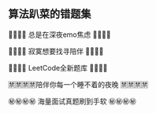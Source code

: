 ## 算法趴菜的错题集

💋💋💋💋 总是在深夜emo焦虑 💋💋💋💋

🫦🫦🫦🫦  寂寞想要找寻陪伴 🫦🫦🫦🫦

🍆🍆🍆🍆 LeetCode全新题库 🍆🍆🍆🍆

🈲🈲🈲🈲陪伴你每一个睡不着的夜晚 🈲🈲🈲🈲

㊙️㊙️㊙️㊙️ 海量面试真题刷到手软 ㊙️㊙️㊙️㊙️
